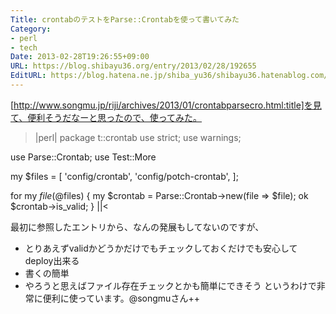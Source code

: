```yaml
---
Title: crontabのテストをParse::Crontabを使って書いてみた
Category:
- perl
- tech
Date: 2013-02-28T19:26:55+09:00
URL: https://blog.shibayu36.org/entry/2013/02/28/192655
EditURL: https://blog.hatena.ne.jp/shiba_yu36/shibayu36.hatenablog.com/atom/entry/6435922169449293223
---
```


[http://www.songmu.jp/riji/archives/2013/01/crontabparsecro.html:title]を見て、便利そうだなーと思ったので、使ってみた。

>|perl|
package t::crontab
use strict;
use warnings;

use Parse::Crontab;
use Test::More

my $files = [
    'config/crontab',
    'config/potch-crontab',
];

for my $file (@$files) {
    my $crontab = Parse::Crontab->new(file => $file);
    ok $crontab->is_valid;
}
||<

最初に参照したエントリから、なんの発展もしてないのですが、
- とりあえずvalidかどうかだけでもチェックしておくだけでも安心してdeploy出来る
- 書くの簡単
- やろうと思えばファイル存在チェックとかも簡単にできそう
というわけで非常に便利に使っています。@songmuさん++
